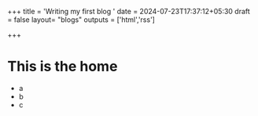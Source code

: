 +++
title = 'Writing my first blog '
date = 2024-07-23T17:37:12+05:30
draft = false
layout= "blogs"
outputs = ['html','rss']

+++
# This is the home 
- a
- b 
- c 
